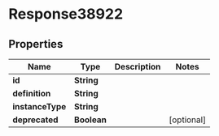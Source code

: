 
# Response38922

## Properties
Name | Type | Description | Notes
------------ | ------------- | ------------- | -------------
**id** | **String** |  | 
**definition** | **String** |  | 
**instanceType** | **String** |  | 
**deprecated** | **Boolean** |  |  [optional]



